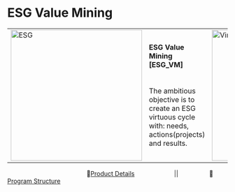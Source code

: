 # ESG Value Mining
<table>
  <tr>
    <td><img src="https://github.com/Moriblo/ESG_VM_Structure/blob/main/images/OWL_0.jpg" alt="ESG" width="300"/></td>
    <td>
      <b>ESG Value Mining [ESG_VM]</b><br><br><br>
      The ambitious objective is to create an ESG virtuous cycle with: needs, actions(projects) and results.
    </td>
    <td><img src="https://github.com/Moriblo/ESG_VM_Structure/blob/main/images/Virtuous%20Cycle%20(1).png" alt="Virtuous Cycle" width="300"/></td>
  </tr>
</table>

&nbsp;&nbsp;&nbsp;&nbsp;&nbsp;&nbsp;&nbsp;&nbsp;&nbsp;&nbsp;&nbsp;&nbsp;&nbsp;&nbsp;&nbsp;&nbsp;&nbsp;&nbsp;&nbsp;&nbsp;&nbsp;&nbsp;&nbsp;&nbsp;&nbsp;&nbsp;&nbsp;&nbsp;&nbsp;&nbsp;&nbsp;&nbsp;&nbsp;&nbsp;&nbsp;&nbsp;&nbsp;&nbsp;&nbsp;&nbsp;&nbsp;&nbsp;&nbsp;&nbsp;&nbsp;&nbsp;🏁[Product Details](https://github.com/Moriblo/ESG_VM-Product/blob/gh-pages/README.md)&nbsp;&nbsp;&nbsp;&nbsp;&nbsp;&nbsp;&nbsp;&nbsp;&nbsp;&nbsp;&nbsp;&nbsp;&nbsp;&nbsp;&nbsp;&nbsp;&nbsp;&nbsp;&nbsp;&nbsp;&nbsp;&nbsp;
||&nbsp;&nbsp;&nbsp;&nbsp;&nbsp;&nbsp;&nbsp;&nbsp;&nbsp;&nbsp;&nbsp;&nbsp;&nbsp;&nbsp;&nbsp;&nbsp;&nbsp;&nbsp;🌳[Program Structure](https://github.com/Moriblo/ESG_VM_Program/blob/gh-pages/README.md)
